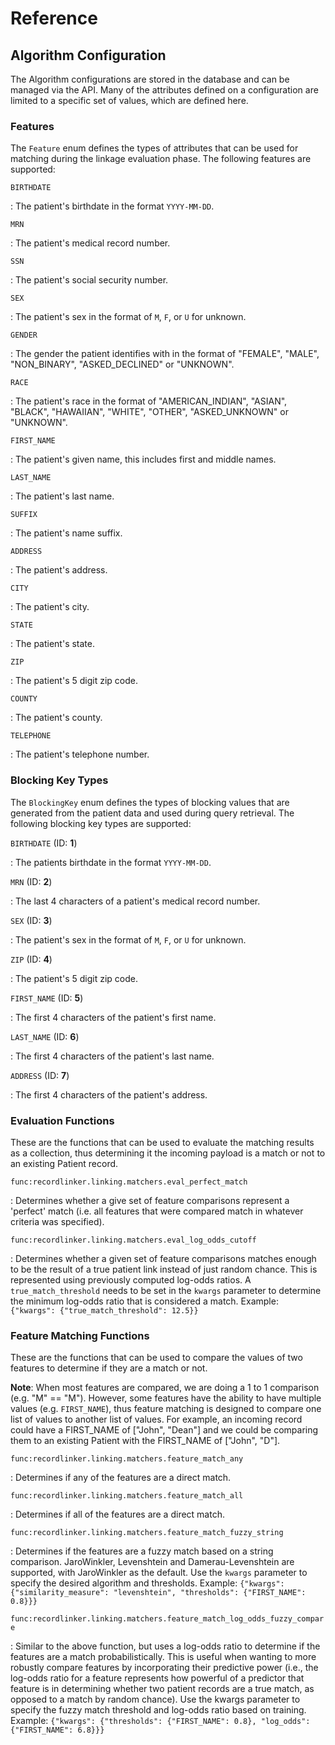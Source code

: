 # Reference

## Algorithm Configuration

The Algorithm configurations are stored in the database and can be managed via the API.
Many of the attributes defined on a configuration are limited to a specific set of values,
which are defined here.

### Features

The `Feature` enum defines the types of attributes that can be used for matching during the
linkage evaluation phase. The following features are supported:

`BIRTHDATE`

:   The patient's birthdate in the format `YYYY-MM-DD`.

`MRN`

:   The patient's medical record number.

`SSN`

:   The patient's social security number.

`SEX`

:   The patient's sex in the format of `M`, `F`, or `U` for unknown.

`GENDER`

:   The gender the patient identifies with in the format of "FEMALE", "MALE", "NON_BINARY", "ASKED_DECLINED" or "UNKNOWN".

`RACE`

:   The patient's race in the format of "AMERICAN_INDIAN", "ASIAN", "BLACK", "HAWAIIAN", "WHITE", "OTHER", "ASKED_UNKNOWN" or "UNKNOWN".

`FIRST_NAME`

:   The patient's given name, this includes first and middle names.

`LAST_NAME`

:   The patient's last name.

`SUFFIX`

:   The patient's name suffix.

`ADDRESS`

:   The patient's address.

`CITY`

:   The patient's city.

`STATE`

:   The patient's state.

`ZIP`

:   The patient's 5 digit zip code.

`COUNTY`

:   The patient's county.

`TELEPHONE`

:   The patient's telephone number.


### Blocking Key Types

The `BlockingKey` enum defines the types of blocking values that are generated from the 
patient data and used during query retrieval. The following blocking key types are supported:

`BIRTHDATE` (ID: **1**)

:   The patients birthdate in the format `YYYY-MM-DD`.

`MRN` (ID: **2**)

:   The last 4 characters of a patient's medical record number.

`SEX` (ID: **3**)

:   The patient's sex in the format of `M`, `F`, or `U` for unknown.

`ZIP` (ID: **4**)

:   The patient's  5 digit zip code.

`FIRST_NAME` (ID: **5**)

:   The first 4 characters of the patient's first name.

`LAST_NAME` (ID: **6**)

:   The first 4 characters of the patient's last name.

`ADDRESS` (ID: **7**)

:   The first 4 characters of the patient's address.


### Evaluation Functions

These are the functions that can be used to evaluate the matching results as a collection, thus
determining it the incoming payload is a match or not to an existing Patient record.

`func:recordlinker.linking.matchers.eval_perfect_match`

:   Determines whether a give set of feature comparisons represent a 'perfect' match
    (i.e. all features that were compared match in whatever criteria was specified).

`func:recordlinker.linking.matchers.eval_log_odds_cutoff`

:   Determines whether a given set of feature comparisons matches enough to be the
    result of a true patient link instead of just random chance. This is represented
    using previously computed log-odds ratios. A `true_match_threshold` needs to be set
    in the `kwargs` parameter to determine the minimum log-odds ratio that is considered
    a match. Example: `{"kwargs": {"true_match_threshold": 12.5}}`

### Feature Matching Functions

These are the functions that can be used to compare the values of two features to determine
if they are a match or not.

**Note**: When most features are compared, we are doing a 1 to 1 comparison (e.g. "M" == "M").
However, some features have the ability to have multiple values (e.g. `FIRST_NAME`), thus feature
matching is designed to compare one list of values to another list of values.  For example, an
incoming record could have a FIRST_NAME of ["John", "Dean"] and we could be comparing them to an
existing Patient with the FIRST_NAME of ["John", "D"].

`func:recordlinker.linking.matchers.feature_match_any`

:   Determines if any of the features are a direct match.

`func:recordlinker.linking.matchers.feature_match_all`

:   Determines if all of the features are a direct match.

`func:recordlinker.linking.matchers.feature_match_fuzzy_string`

:   Determines if the features are a fuzzy match based on a string comparison.
    JaroWinkler, Levenshtein and Damerau-Levenshtein are supported, with JaroWinkler as the default.
    Use the `kwargs` parameter to specify the desired algorithm and thresholds.
    Example: `{"kwargs": {"similarity_measure": "levenshtein", "thresholds": {"FIRST_NAME": 0.8}}}`

`func:recordlinker.linking.matchers.feature_match_log_odds_fuzzy_compare`

:   Similar to the above function, but uses a log-odds ratio to determine if the features are a match 
    probabilistically. This is useful when wanting to more robustly compare features by incorporating
    their predictive power (i.e., the log-odds ratio for a feature represents how powerful of a predictor
    that feature is in determining whether two patient records are a true match, as opposed to a match
    by random chance). Use the kwargs parameter to specify the fuzzy match threshold and log-odds ratio
    based on training. Example: `{"kwargs": {"thresholds": {"FIRST_NAME": 0.8}, "log_odds": {"FIRST_NAME": 6.8}}}`
